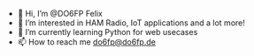 - 👋 Hi, I’m @DO6FP Felix
- 👀 I’m interested in HAM Radio, IoT applications and a lot more!
- 🌱 I’m currently learning Python for web usecases
- 📫 How to reach me do6fp@do6fp.de

<!---
DO6FP/DO6FP is a ✨ special ✨ repository because its `README.md` (this file) appears on your GitHub profile.
You can click the Preview link to take a look at your changes.
--->
